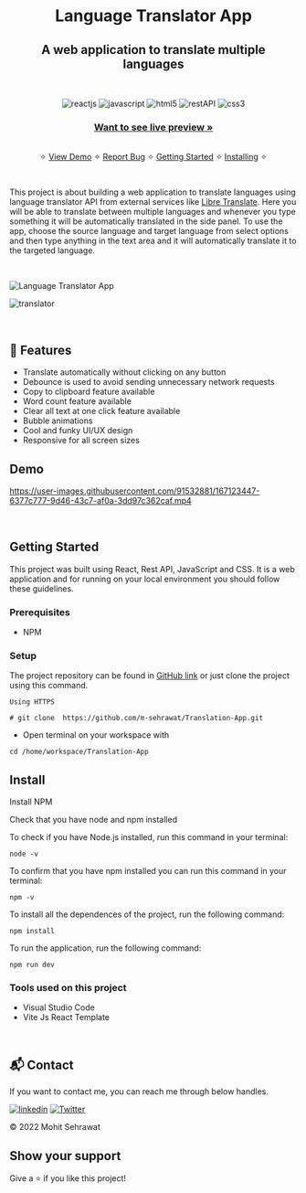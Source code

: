<h1 align="center"><b>Language Translator App</b></h1>

<h2 align="center">A web application to translate multiple languages</h2>    

<br />

<p align="center">
    <img src="https://img.shields.io/badge/React-20232A?style=for-the-badge&logo=react&logoColor=61DAFB" alt="reactjs" />
    <img src="https://img.shields.io/badge/JavaScript-323330?style=for-the-badge&logo=javascript&logoColor=F7DF1E" alt="javascript"/>
    <img src="https://img.shields.io/badge/html5-%23E34F26.svg?style=for-the-badge&logo=html5&logoColor=white" alt="html5"/>
    <img src="https://img.shields.io/badge/Rest_API-02303A?style=for-the-badge&logo=react-router&logoColor=white" alt="restAPI"/>
    <img src="https://img.shields.io/badge/CSS3-1572B6?style=for-the-badge&logo=css3&logoColor=white" alt="css3"/>     
</p>
    
  <h3 align="center"><a href="https://mohit-translation-app.vercel.app/"><strong>Want to see live preview »</strong></a></h3>
   
    
  <p align="center"> 
    <br />&#10023;
    <a href="#Demo">View Demo</a>   &#10023;  
    <a href="https://github.com/m-sehrawat/Translation-App/issues">Report Bug</a>    &#10023;
    <a href="#Getting-Started">Getting Started</a> &#10023; <a href="#Install">Installing</a> &#10023;    
  </p>

<br/>

This project is about building a web application to translate languages using language translator API from external services like [Libre Translate](https://libretranslate.de/). Here you will be able to translate between multiple languages and whenever you type something it will be automatically translated in the side panel. To use the app, choose the source language and target language from select options and then type anything in the text area and it will automatically translate it to the targeted language. 


<br/>

![Language Translator App](https://user-images.githubusercontent.com/91532881/167111293-6b2214bb-2311-4bdf-82a5-aa684226f698.png)

![translator](https://user-images.githubusercontent.com/91532881/167111408-284281e9-ea23-4652-bb03-a47d69c752d9.png)

<br/>


## 🚀 Features
- Translate automatically without clicking on any button
- Debounce is used to avoid sending unnecessary network requests
- Copy to clipboard feature available 
- Word count feature available 
- Clear all text at one click feature available 
- Bubble animations
- Cool and funky UI/UX design
- Responsive for all screen sizes



## Demo

https://user-images.githubusercontent.com/91532881/167123447-6377c777-9d46-43c7-af0a-3dd97c362caf.mp4


<br/>


## Getting Started

This project was built using React, Rest API, JavaScript and CSS. It is a web application and for running on your local environment you should follow these guidelines.


### Prerequisites

- NPM 

### Setup


The project repository can be found in [GitHub link](https://github.com/m-sehrawat/Translation-App) or just clone the project using this command. 


```
Using HTTPS

# git clone  https://github.com/m-sehrawat/Translation-App.git
```

+ Open terminal on your workspace with

```
cd /home/workspace/Translation-App

```


## Install

Install NPM

Check that you have node and npm installed

To check if you have Node.js installed, run this command in your terminal:


```
node -v
```

To confirm that you have npm installed you can run this command in your terminal:


```
npm -v
```


To install all the dependences of the project, run the following command:


```
npm install
```


To run the application, run the following command:

```
npm run dev
```


### Tools used on this project

- Visual Studio Code
- Vite Js React Template

<br/>



<h2>📬 Contact</h2>

If you want to contact me, you can reach me through below handles.

[![linkedin](https://img.shields.io/badge/Mohit_Sehrawat-0077B5?style=for-the-badge&logo=linkedin&logoColor=white)](https://www.linkedin.com/in/m-sehrawat/)
[![Twitter](https://img.shields.io/badge/Mohit_Sehrawat-20232A?style=for-the-badge&logo=Github&logoColor=white)](https://github.com/m-sehrawat/)

© 2022 Mohit Sehrawat



## Show your support

Give a ⭐️ if you like this project!
